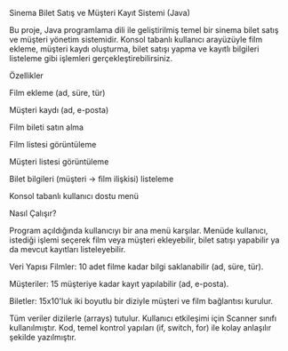 Sinema Bilet Satış ve Müşteri Kayıt Sistemi (Java)
 
Bu proje, Java programlama dili ile geliştirilmiş temel bir sinema bilet satış ve müşteri yönetim sistemidir. Konsol tabanlı kullanıcı arayüzüyle film ekleme, müşteri kaydı oluşturma, bilet satışı yapma ve kayıtlı bilgileri listeleme gibi işlemleri gerçekleştirebilirsiniz.

 Özellikler
 
Film ekleme (ad, süre, tür)

Müşteri kaydı (ad, e-posta)

Film bileti satın alma

Film listesi görüntüleme

Müşteri listesi görüntüleme

Bilet bilgileri (müşteri → film ilişkisi) listeleme

Konsol tabanlı kullanıcı dostu menü

 Nasıl Çalışır?
 
Program açıldığında kullanıcıyı bir ana menü karşılar. Menüde kullanıcı, istediği işlemi seçerek film veya müşteri ekleyebilir, bilet satışı yapabilir ya da mevcut kayıtları listeleyebilir.

Veri Yapısı
Filmler: 10 adet filme kadar bilgi saklanabilir (ad, süre, tür).

Müşteriler: 15 müşteriye kadar kayıt yapılabilir (ad, e-posta).

Biletler: 15x10'luk iki boyutlu bir diziyle müşteri ve film bağlantısı kurulur.

Tüm veriler dizilerle (arrays) tutulur. Kullanıcı etkileşimi için Scanner sınıfı kullanılmıştır. Kod, temel kontrol yapıları (if, switch, for) ile kolay anlaşılır şekilde yazılmıştır.
